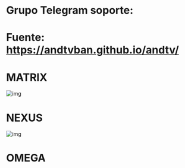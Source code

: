 # Grupo Telegram soporte: 
# Fuente: https://andtvban.github.io/andtv/

# MATRIX
![img](https://i.imgur.com/PfZUhyc.png)

# NEXUS
![img](https://i.imgur.com/cmvc0gK.png)

# OMEGA
